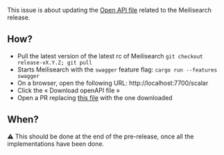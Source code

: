 This issue is about updating the [Open API file](https://github.com/meilisearch/open-api/) related to the Meilisearch release.

## How?

- Pull the latest version of the latest rc of Meilisearch `git checkout release-vX.Y.Z; git pull`
- Starts Meilisearch with the `swagger` feature flag: `cargo run --features swagger`
- On a browser, open the following URL: http://localhost:7700/scalar
- Click the « Download openAPI file »
- Open a PR replacing [this file](https://github.com/meilisearch/open-api/blob/main/open-api.json) with the one downloaded

## When?

⚠️ This should be done at the end of the pre-release, once all the implementations have been done.
